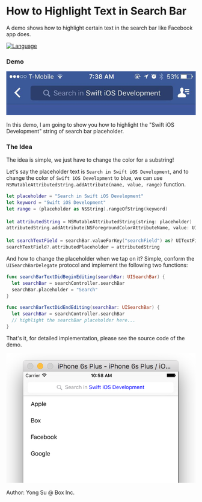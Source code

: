 # How to Highlight Text in Search Bar
A demo shows how to highlight certain text in the search bar like Facebook app does.

[![Language](https://img.shields.io/badge/Swift-2.2-orange.svg?style=flat)]()

### Demo ###
![demo](screenshots/facebook-app.jpg)<br />

In this demo, I am going to show you how to highlight the "Swift iOS Development" string of search bar placeholder.

### The Idea ###

The idea is simple, we just have to change the color for a substring!

Let's say the placeholder text is `Search in Swift iOS Development`, and to change the color of `Swift iOS Development` to blue, we can use `NSMutableAttributedString.addAttribute(name, value, range)` function.

```swift
let placeholder = "Search in Swift iOS Development"
let keyword = "Swift iOS Development"
let range = (placeholder as NSString).rangeOfString(keyword)

let attributedString = NSMutableAttributedString(string: placeholder)
attributedString.addAttribute(NSForegroundColorAttributeName, value: UIColor.blueColor(), range: range)

let searchTextField = searchBar.valueForKey("searchField") as? UITextField
searchTextField?.attributedPlaceholder = attributedString
```

And how to change the placeholder when we tap on it? Simple, conform the `UISearchBarDelegate` protocol and implement the following two functions:

```swift
func searchBarTextDidBeginEditing(searchBar: UISearchBar) {
  let searchBar = searchController.searchBar
  searchBar.placeholder = "Search"
}
```

```swift
func searchBarTextDidEndEditing(searchBar: UISearchBar) {
  let searchBar = searchController.searchBar
  // highlight the searchBar placeholder here...
}
```

That's it, for detailed implementation, please see the source code of the demo.

![demo](screenshots/searchbar.png)<br />

Author: Yong Su @ Box Inc.
